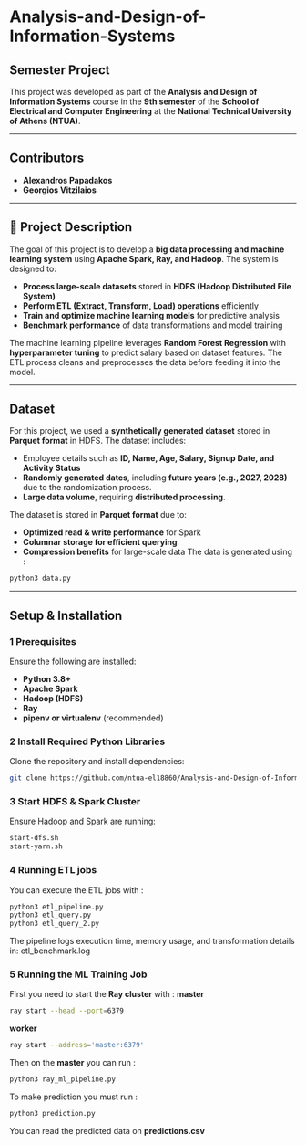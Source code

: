 # Analysis-and-Design-of-Information-Systems

##  Semester Project
This project was developed as part of the **Analysis and Design of Information Systems** course in the **9th semester** of the **School of Electrical and Computer Engineering** at the **National Technical University of Athens (NTUA)**.

---

## **Contributors**
- **Alexandros Papadakos**
- **Georgios Vitzilaios**

---

## 📝 **Project Description**
The goal of this project is to develop a **big data processing and machine learning system** using **Apache Spark, Ray, and Hadoop**. The system is designed to:
- **Process large-scale datasets** stored in **HDFS (Hadoop Distributed File System)**
- **Perform ETL (Extract, Transform, Load) operations** efficiently
- **Train and optimize machine learning models** for predictive analysis
- **Benchmark performance** of data transformations and model training

The machine learning pipeline leverages **Random Forest Regression** with **hyperparameter tuning** to predict salary based on dataset features. The ETL process cleans and preprocesses the data before feeding it into the model.

---

##  **Dataset**
For this project, we used a **synthetically generated dataset** stored in **Parquet format** in HDFS. The dataset includes:
- Employee details such as **ID, Name, Age, Salary, Signup Date, and Activity Status**
- **Randomly generated dates**, including **future years (e.g., 2027, 2028)** due to the randomization process.
- **Large data volume**, requiring **distributed processing**.

The dataset is stored in **Parquet format** due to:
- **Optimized read & write performance** for Spark
- **Columnar storage for efficient querying**
- **Compression benefits** for large-scale data
The data is generated using :
```bash
python3 data.py
```
---

##  **Setup & Installation**
### **1 Prerequisites**
Ensure the following are installed:
- **Python 3.8+**
- **Apache Spark**
- **Hadoop (HDFS)**
- **Ray**
- **pipenv or virtualenv** (recommended)

### **2 Install Required Python Libraries**
Clone the repository and install dependencies:
```bash
git clone https://github.com/ntua-el18860/Analysis-and-Design-of-Information-Systems
```
### **3 Start HDFS & Spark Cluster**
Ensure Hadoop and Spark are running:
```bash
start-dfs.sh
start-yarn.sh
```
### **4 Running ETL jobs**
You can execute the ETL jobs with :
```bash
python3 etl_pipeline.py
python3 etl_query.py
python3 etl_query_2.py
```
The pipeline logs execution time, memory usage, and transformation details in: etl_benchmark.log

### **5 Running the ML Training Job**
First you need to start the **Ray cluster** with : 
**master** 
```bash
ray start --head --port=6379
```
**worker**
```bash
ray start --address='master:6379'
```
Then on the **master** you can run :
```bash
python3 ray_ml_pipeline.py
```
To make prediction you must run :
```bash
python3 prediction.py
```
You can read the predicted data on **predictions.csv**

